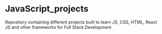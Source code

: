 # JavaScript_projects
 Repository containing different projects built to learn JS, CSS, HTML, React JS and other frameworks for Full Stack Development